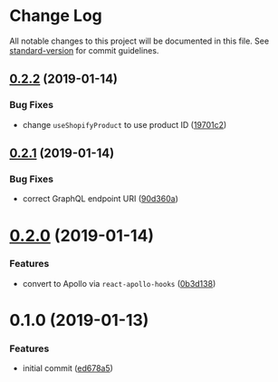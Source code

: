 # Change Log

All notable changes to this project will be documented in this file. See [standard-version](https://github.com/conventional-changelog/standard-version) for commit guidelines.

<a name="0.2.2"></a>
## [0.2.2](https://github.com/angeloashmore/react-shopify-hooks/compare/v0.2.1...v0.2.2) (2019-01-14)


### Bug Fixes

* change `useShopifyProduct` to use product ID ([19701c2](https://github.com/angeloashmore/react-shopify-hooks/commit/19701c2))



<a name="0.2.1"></a>
## [0.2.1](https://github.com/angeloashmore/react-shopify-hooks/compare/v0.2.0...v0.2.1) (2019-01-14)


### Bug Fixes

* correct GraphQL endpoint URI ([90d360a](https://github.com/angeloashmore/react-shopify-hooks/commit/90d360a))



<a name="0.2.0"></a>
# [0.2.0](https://github.com/angeloashmore/react-shopify-hooks/compare/v0.1.0...v0.2.0) (2019-01-14)


### Features

* convert to Apollo via `react-apollo-hooks` ([0b3d138](https://github.com/angeloashmore/react-shopify-hooks/commit/0b3d138))



<a name="0.1.0"></a>
# 0.1.0 (2019-01-13)


### Features

* initial commit ([ed678a5](https://github.com/angeloashmore/react-shopify-hooks/commit/ed678a5))
